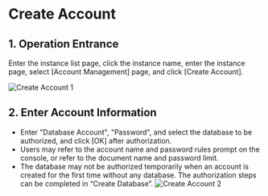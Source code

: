 # Create Account

## 1. Operation Entrance
Enter the instance list page, click the instance name, enter the instance page, select [Account Management] page, and click [Create Account].

![Create Account 1](../../../image/RDS/Create-Account-1.png)


## 2. Enter Account Information
- Enter "Database Account", "Password", and select the database to be authorized, and click [OK] after authorization.
- Users may refer to the account name and password rules prompt on the console, or refer to the document name and password limit.
- The database may not be authorized temporarily when an account is created for the first time without any database. The authorization steps can be completed in “Create Database”.
![Create Account 2](../../../image/RDS/Create-Account-2.png)
